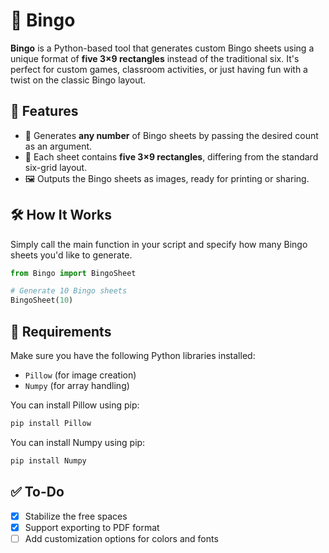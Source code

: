 # 🎱 Bingo

**Bingo** is a Python-based tool that generates custom Bingo sheets using a unique format of **five 3×9 rectangles** instead of the traditional six. It's perfect for custom games, classroom activities, or just having fun with a twist on the classic Bingo layout.

## 📌 Features

- 📄 Generates **any number** of Bingo sheets by passing the desired count as an argument.
- 🧩 Each sheet contains **five 3×9 rectangles**, differing from the standard six-grid layout.
- 🖼️ Outputs the Bingo sheets as images, ready for printing or sharing.

## 🛠️ How It Works

Simply call the main function in your script and specify how many Bingo sheets you'd like to generate.

```python
from Bingo import BingoSheet

# Generate 10 Bingo sheets
BingoSheet(10)
```

## 🧾 Requirements
Make sure you have the following Python libraries installed:

- `Pillow` (for image creation)
- `Numpy` (for array handling)

You can install Pillow using pip:

```bash
pip install Pillow
```
You can install Numpy using pip:

```bash
pip install Numpy
```
## ✅ To-Do

- [X] Stabilize the free spaces
- [X] Support exporting to PDF format
- [ ] Add customization options for colors and fonts  
